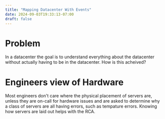 ```yaml
---
title: "Mapping Datacenter With Events"
date: 2024-09-03T19:33:13-07:00
draft: false
---
```



# Problem

In a datacenter the goal is to understand everything about the datacenter without actually having to be in the datacenter. How is this acheived? 


# Engineers view of Hardware

Most engineers don't care where the physical placement of servers are, unless they are on-call for hardware issues and are asked to determine why a class of servers are all having errors, such as tempature errors. Knowing how servers are laid out helps with the RCA.



